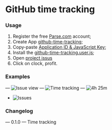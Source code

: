 # GitHub time tracking


### Usage
 1. Register the free [Parse.com](https://www.parse.com/#signup) account;
 2. Create App [github-time-tracking](https://www.parse.com/apps/new);
 3. Copy-paste [Application ID & JavaScript Key](https://www.parse.com/apps/quickstart?app_id=github-time-tracker#parse_data/web/existing);
 4. Install the [github-time-tracking.user.js](github-time-tracking.user.js);
 5. Open [project issus](https://github.com/RubaXa/github-time-tracking/issues/1)
 6. Click on clock, profit.


### Examples
 — ![Issue view](https://dl.dropboxusercontent.com/s/ijyzp40ck7x4zdo/Screenshot%202014-05-16%2017.11.18.png)
 — ![Time tracking](https://dl.dropboxusercontent.com/s/1fuggavm0nqew1x/Screenshot%202014-05-16%2017.14.27.png)
 — ![4h 25m](https://dl.dropboxusercontent.com/s/vlwkgqyq08tez09/Screenshot%202014-05-16%2017.16.23.png)
 - ![Issues](https://www.dropbox.com/s/5o99jqrzqclcx16/Screenshot%202014-05-16%2017.17.21.png)


### Changelog
 — 0.1.0 — Time tracking
